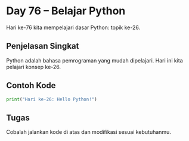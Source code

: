 # Day 76 – Belajar Python

Hari ke-76 kita mempelajari dasar Python: topik ke-26.

## Penjelasan Singkat

Python adalah bahasa pemrograman yang mudah dipelajari. Hari ini kita pelajari konsep ke-26.

## Contoh Kode

```python
print("Hari ke-26: Hello Python!")
```

## Tugas

Cobalah jalankan kode di atas dan modifikasi sesuai kebutuhanmu.
